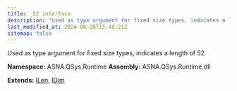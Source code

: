```yaml
---
title: _52 interface
description: "Used as type argument for fixed size types, indicates a length of 52  "
last_modified_at: 2024-06-28T15:48:21Z
sitemap: false
---
```


Used as type argument for fixed size types, indicates a length of 52 

**Namespace:** ASNA.QSys.Runtime
**Assembly:** ASNA.QSys.Runtime.dll

**Extends:** [ILen](/reference/runtime/qsys-runtime/i-len.html), [IDim](/reference/runtime/qsys-runtime/i-dim.html)
<br>
<br>
